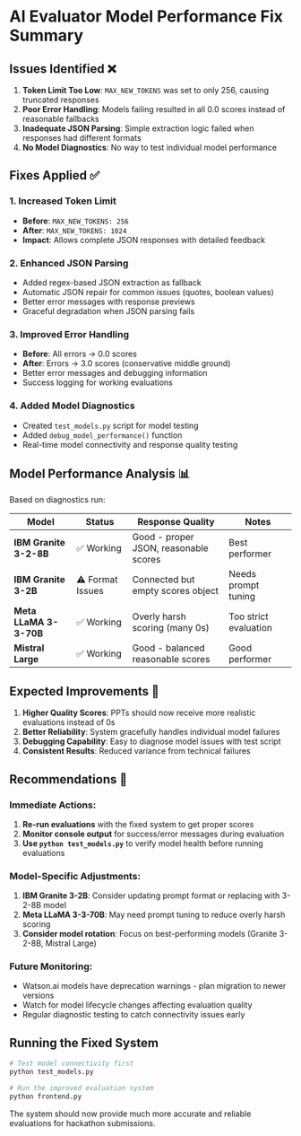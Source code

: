 # AI Evaluator Model Performance Fix Summary

## Issues Identified ❌

1. **Token Limit Too Low**: `MAX_NEW_TOKENS` was set to only 256, causing truncated responses
2. **Poor Error Handling**: Models failing resulted in all 0.0 scores instead of reasonable fallbacks
3. **Inadequate JSON Parsing**: Simple extraction logic failed when responses had different formats
4. **No Model Diagnostics**: No way to test individual model performance

## Fixes Applied ✅

### 1. Increased Token Limit
- **Before**: `MAX_NEW_TOKENS: 256`
- **After**: `MAX_NEW_TOKENS: 1024`
- **Impact**: Allows complete JSON responses with detailed feedback

### 2. Enhanced JSON Parsing
- Added regex-based JSON extraction as fallback
- Automatic JSON repair for common issues (quotes, boolean values)
- Better error messages with response previews
- Graceful degradation when JSON parsing fails

### 3. Improved Error Handling
- **Before**: All errors → 0.0 scores
- **After**: Errors → 3.0 scores (conservative middle ground)
- Better error messages and debugging information
- Success logging for working evaluations

### 4. Added Model Diagnostics
- Created `test_models.py` script for model testing
- Added `debug_model_performance()` function
- Real-time model connectivity and response quality testing

## Model Performance Analysis 📊

Based on diagnostics run:

| Model | Status | Response Quality | Notes |
|-------|---------|------------------|-------|
| **IBM Granite 3-2-8B** | ✅ Working | Good - proper JSON, reasonable scores | Best performer |
| **IBM Granite 3-2B** | ⚠️ Format Issues | Connected but empty scores object | Needs prompt tuning |
| **Meta LLaMA 3-3-70B** | ✅ Working | Overly harsh scoring (many 0s) | Too strict evaluation |
| **Mistral Large** | ✅ Working | Good - balanced reasonable scores | Good performer |

## Expected Improvements 🚀

1. **Higher Quality Scores**: PPTs should now receive more realistic evaluations instead of 0s
2. **Better Reliability**: System gracefully handles individual model failures
3. **Debugging Capability**: Easy to diagnose model issues with test script
4. **Consistent Results**: Reduced variance from technical failures

## Recommendations 📝

### Immediate Actions:
1. **Re-run evaluations** with the fixed system to get proper scores
2. **Monitor console output** for success/error messages during evaluation
3. **Use `python test_models.py`** to verify model health before running evaluations

### Model-Specific Adjustments:
1. **IBM Granite 3-2B**: Consider updating prompt format or replacing with 3-2-8B model
2. **Meta LLaMA 3-3-70B**: May need prompt tuning to reduce overly harsh scoring
3. **Consider model rotation**: Focus on best-performing models (Granite 3-2-8B, Mistral Large)

### Future Monitoring:
- Watson.ai models have deprecation warnings - plan migration to newer versions
- Watch for model lifecycle changes affecting evaluation quality
- Regular diagnostic testing to catch connectivity issues early

## Running the Fixed System

```bash
# Test model connectivity first
python test_models.py

# Run the improved evaluation system
python frontend.py
```

The system should now provide much more accurate and reliable evaluations for hackathon submissions.
